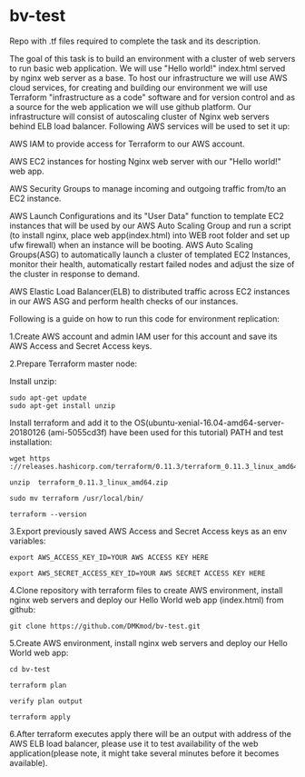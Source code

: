 # bv-test
Repo with .tf files required to complete the task and its description. 

The goal of this task is to build an environment with a cluster of web servers to run basic web application. We will use   "Hello world!" index.html served by nginx web server as a base. To host our infrastructure we will use AWS cloud services, for creating and building our environment we will use Terraform "infrastructure as a code" software and for version control and as a source for the web application we will use github platform.
Our infrastructure will consist of autoscaling cluster of Nginx web servers behind ELB load balancer. Following AWS services will be used to set it up: 

AWS IAM to provide access for Terraform to our AWS account.

AWS EC2 instances for hosting Nginx web server with our "Hello world!" web app.

AWS Security Groups to manage incoming and outgoing traffic from/to an EC2 instance.

AWS Launch Configurations and its "User Data" function to template EC2 instances that will be used by our AWS Auto Scaling Group and run a script (to install nginx, place web app(index.html) into WEB root folder and set up ufw firewall) when an instance will be booting. 
AWS Auto Scaling Groups(ASG) to automatically launch a cluster of templated EC2 Instances, monitor their health, automatically restart failed nodes and adjust the size of the cluster in response to demand.

AWS Elastic Load Balancer(ELB) to distributed traffic across EC2 instances in our AWS ASG and perform health checks of our instances.

Following is a guide on how to run this code for environment replication:

1.Create AWS account and admin IAM user for this account and save its AWS Access and Secret Access keys. 

2.Prepare Terraform master node:
  
  Install unzip:
  
    sudo apt-get update
    sudo apt-get install unzip
  
  Install terraform and add it to the OS(ubuntu-xenial-16.04-amd64-server-20180126 (ami-5055cd3f) have been used for this 	tutorial)    PATH and test installation:
  
    wget https ://releases.hashicorp.com/terraform/0.11.3/terraform_0.11.3_linux_amd64.zip
  
    unzip  terraform_0.11.3_linux_amd64.zip
  
    sudo mv terraform /usr/local/bin/
  
    terraform --version
  
3.Export previously saved AWS Access and Secret Access keys as an env variables:
    
    export AWS_ACCESS_KEY_ID=YOUR AWS ACCESS KEY HERE
    
    export AWS_SECRET_ACCESS_KEY_ID=YOUR AWS SECRET ACCESS KEY HERE

4.Clone repository with  terraform files to create AWS environment, install nginx web servers and deploy our Hello World web app (index.html) from github:

    git clone https://github.com/DMKmod/bv-test.git

5.Create AWS environment, install nginx web servers and deploy our Hello World web app:

    cd bv-test
    
    terraform plan
    
    verify plan output
    
    terraform apply

6.After terraform executes apply there will be an output with address of the AWS ELB load balancer, please use it to test availability of the web application(please note, it might take several minutes before it becomes available).  
